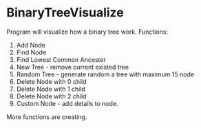 # BinaryTreeVisualize
Program will visualize how a binary tree work.
Functions:
1. Add Node
2. Find Node
3. Find Lowest Common Ancester
4. New Tree - remove current existed tree
5. Random Tree - generate random a tree with maximum 15 node 
6. Delete Node with 0 child
7. Delete Node with 1 child
8. Delete Node with 2 child
9. Custom Node - add details to node.

More functions are creating.
